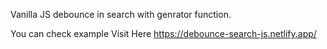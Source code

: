 Vanilla JS debounce in search with genrator function.

You can check example Visit Here https://debounce-search-js.netlify.app/
